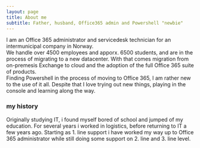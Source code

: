 ```yaml
---
layout: page
title: About me
subtitle: Father, husband, Office365 admin and Powershell "newbie"
---
```


I am an Office 365 administrator and servicedesk technician for an intermunicipal company in Norway.  
We handle over 4500 employees and apporx. 6500 students, and are in the process of migrating to a new datacenter. With that comes migration from on-premesis Exchange to cloud and the adoption of the full Office 365 suite of products.  
Finding Powershell in the process of moving to Office 365, I am rather new to the use of it all. Despite that I love trying out new things, playing in the console and learning along the way.  

### my history

Originally studying IT, i found myself bored of school and jumped of my education.
For several years i worked in logistics, before returning to IT a few years ago.
Starting as 1. line support i have worked my way up to Office 365 administrator while still doing some support on 2. line and 3. line level.
